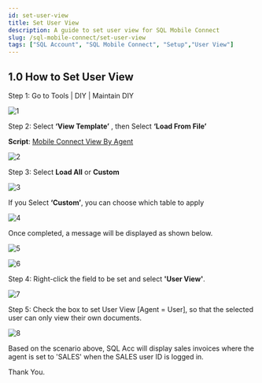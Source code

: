 ```yaml
---
id: set-user-view
title: Set User View
description: A guide to set user view for SQL Mobile Connect
slug: /sql-mobile-connect/set-user-view
tags: ["SQL Account", "SQL Mobile Connect", "Setup","User View"]
---
```


## 1.0 How to Set User View

Step 1: Go to Tools | DIY | Maintain DIY

![1](../../../static/img/sql-mobile-connect/set-user-view/1.png)

Step 2: Select **‘View Template’** , then Select **‘Load From File’**

**Script**: [Mobile Connect View By Agent](https://cdn.sql.com.my/wp-content/uploads/2024/07/Mobile-Connect-View-By-Agent.zip)

![2](../../../static/img/sql-mobile-connect/set-user-view/2.png)

Step 3: Select **Load All** or **Custom**

![3](../../../static/img/sql-mobile-connect/set-user-view/3.png)

If you Select **‘Custom’**, you can choose which table to apply

![4](../../../static/img/sql-mobile-connect/set-user-view/4.png)

Once completed, a message will be displayed as shown below.

![5](../../../static/img/sql-mobile-connect/set-user-view/5.png)

![6](../../../static/img/sql-mobile-connect/set-user-view/6.png)

Step 4: Right-click the field to be set and select **'User View'**.

![7](../../../static/img/sql-mobile-connect/set-user-view/7.png)

Step 5: Check the box to set User View [Agent = User], so that the selected user can only view their own documents.

![8](../../../static/img/sql-mobile-connect/set-user-view/8.png)

Based on the scenario above, SQL Acc will display sales invoices where the agent is set to 'SALES' when the SALES user ID is logged in.

Thank You.
